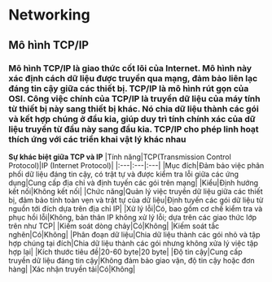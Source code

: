 # Networking
## Mô hình TCP/IP
### Mô hình TCP/IP là giao thức cốt lõi của Internet. Mô hình này xác định cách dữ liệu được truyền qua mạng, đảm bảo liên lạc đáng tin cậy giữa các thiết bị. TCP/IP là mô hình rút gọn của OSI. Công việc chính của TCP/IP là truyền dữ liệu của máy tính từ thiết bị này sang thiết bị khác. Nó chia dữ liệu thành các gói và kết hợp chúng ở đầu kia, giúp duy trì tính chính xác của dữ liệu truyền từ đầu này sang đầu kia. TCP/IP cho phép linh hoạt thích ứng với các triển khai vật lý khác nhau
**Sự khác biệt giữa TCP và IP**
|Tính năng|TCP(Transmission Control Protocol)|IP (Internet Protocol)|
|:---|:---|:---|
|Mục đích|Đảm bảo việc phân phối dữ liệu đáng tin cậy, có trật tự và được kiểm tra lỗi giữa các ứng dụng|Cung cấp địa chỉ và định tuyến các gói trên mạng|
|Kiểu|Định hướng kết nối|Không kết nối|
|Chức năng|Quản lý việc truyền dữ liệu giữa các thiết bị, đảm bảo tính toàn vẹn và trật tự của dữ liệu|Định tuyến các gói dữ liệu từ nguồn tới đích dựa trên địa chỉ IP|
|Xử lý lỗi|Có, bao gồm cơ chế kiểm tra và phục hồi lỗi|Không, bản thân IP không xử lý lỗi; dựa trên các giao thức lớp trên như TCP|
|Kiếm soát dòng chảy|Có|Không|
|Kiếm soát tắc nghẽn|Có|Không|
|Phân đoạn dữ liệu|Chia dữ liệu thành các gói nhỏ và tập hợp chúng tại đích|Chia dữ liệu thành các gói nhưng không xửa lý việc tập hợp lại|
|Kích thước tiêu đề|20-60 byte|20 byte|
|Độ tin cậy|Cung cấp truyền dữ liệu đáng tin cậy|Không đảm bảo giao vận, độ tin cậy hoặc đơn hàng|
|Xác nhận truyền tải|Có|Không|
